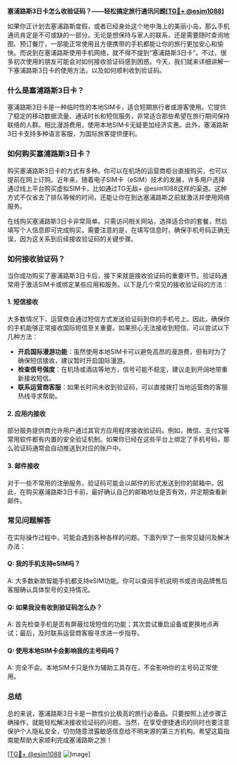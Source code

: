**塞浦路斯3日卡怎么收验证码？——轻松搞定旅行通讯问题[[TG💪+ @esim1088](https://t.me/s/esim1088)]**

如果你正计划去塞浦路斯度假，或者已经身处这个地中海上的美丽小岛，那么手机通讯肯定是不可或缺的一部分。无论是想保持与家人的联系，还是需要随时查询地图、预订餐厅，一部能正常使用且方便携带的手机都能让你的旅行更加安心和愉快。而说到在塞浦路斯使用手机网络，就不得不提到“塞浦路斯3日卡”。不过，很多初次使用的朋友可能会对如何接收验证码感到困惑。今天，我们就来详细讲解一下塞浦路斯3日卡的使用方法，以及如何顺利收到验证码。

### 什么是塞浦路斯3日卡？

塞浦路斯3日卡是一种临时性的本地SIM卡，适合短期旅行者或游客使用。它提供了稳定的移动数据流量、通话时长和短信服务，非常适合那些希望在旅行期间保持联络的人群。相比漫游费用，使用本地SIM卡无疑更加经济实惠。此外，塞浦路斯3日卡支持多种语言客服，为国际旅客提供便利。

### 如何购买塞浦路斯3日卡？

购买塞浦路斯3日卡的方式有多种。你可以在机场的运营商柜台直接购买，也可以提前在网上订购。近年来，随着电子SIM卡（eSIM）技术的发展，许多用户选择通过线上平台购买虚拟SIM卡，比如通过TG无敌+ @esim1088这样的渠道。这种方式不仅省去了排队等候的时间，还能让你在到达塞浦路斯之前就激活并使用网络服务。

在线购买塞浦路斯3日卡非常简单。只需访问相关网站，选择适合你的套餐，然后填写个人信息即可完成购买。需要注意的是，在填写信息时，确保手机号码正确无误，因为这关系到后续接收验证码的关键步骤。

### 如何接收验证码？

当你成功购买了塞浦路斯3日卡后，接下来就是接收验证码的重要环节。验证码通常用于激活SIM卡或绑定某些应用和服务。以下是几个常见的接收验证码的方法：

#### 1. 短信接收
大多数情况下，运营商会通过短信方式发送验证码到你的手机号上。因此，确保你的手机能够正常接收国际短信至关重要。如果担心无法接收到短信，可以尝试以下几种方法：
- **开启国际漫游功能**：虽然使用本地SIM卡可以避免高昂的漫游费，但有时为了确保短信接收，建议暂时开启国际漫游。
- **检查信号强度**：在机场或酒店等地方，信号可能不稳定，建议走到开阔地带重新接收短信。
- **联系运营商客服**：如果长时间未收到验证码，可以直接拨打当地运营商的客服热线寻求帮助。

#### 2. 应用内接收
部分服务提供商允许用户通过其官方应用程序接收验证码。例如，微信、支付宝等常用软件都有内置的安全验证机制。如果你已经在这些平台上绑定了手机号码，那么验证码通常会自动推送到对应的账户中。

#### 3. 邮件接收
对于一些不常用的注册服务，验证码可能会以邮件的形式发送到你的邮箱中。因此，在购买塞浦路斯3日卡前，最好确认自己的邮箱地址是否有效，并定期查看新邮件。

### 常见问题解答

在实际操作过程中，可能会遇到各种各样的问题。下面列举了一些常见疑问及解决办法：

#### Q: 我的手机支持eSIM吗？
A: 大多数新款智能手机都支持eSIM功能。你可以查阅手机说明书或咨询品牌售后客服确认具体型号的支持情况。

#### Q: 如果我没有收到验证码怎么办？
A: 首先检查手机是否有屏蔽垃圾短信的功能；其次尝试重启设备或更换地点再试；最后，及时联系运营商客服寻求进一步指导。

#### Q: 使用本地SIM卡会影响我的主号码吗？
A: 完全不会。本地SIM卡只是作为辅助工具存在，不会影响你的主号码正常使用。

### 总结

总的来说，塞浦路斯3日卡是一款性价比极高的旅行必备品。只要按照上述步骤正确操作，就能轻松解决接收验证码的问题。当然，在享受便捷通讯的同时也要注意保护个人隐私安全，切勿随意泄露敏感信息给不明来源的第三方机构。希望这篇指南能帮助大家顺利完成塞浦路斯之旅！

[[TG💪+ @esim1088](https://t.me/s/esim1088) ![Image](https://i.postimg.cc/4NQfJmqS/Snipaste-2025-05-13-00-14-12.png)]